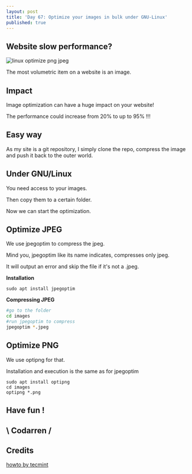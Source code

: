 ```yaml
---
layout: post
title: 'Day 67: Optimize your images in bulk under GNU-Linux'
published: true
---
```

## Website slow performance?
![linux optimize png jpeg](https://github.com/codarrenvelvindron/codarrenvelvindron.github.io/raw/master/images/154px-Tux-simple.svg.png)

The most volumetric item on a website is an image.

## Impact

Image optimization can have a huge impact on your website!

The performance could increase from 20% to up to 95% !!!

## Easy way

As my site is a git repository, I simply clone the repo, compress the image and push it back to the outer world.

## Under GNU/Linux
You need access to your images.

Then copy them to a certain folder.

Now we can start the optimization.

## Optimize JPEG
We use jpegoptim to compress the jpeg.

Mind you, jpegoptim like its name indicates, compresses only jpeg.

It will output an error and skip the file if it's not a .jpeg.

**Installation**
```
sudo apt install jpegoptim
```

**Compressing JPEG**
```bash
#go to the folder
cd images
#run jpegoptim to compress
jpegoptim *.jpeg
```

## Optimize PNG
We use optipng for that.

Installation and execution is the same as for jpegoptim
```
sudo apt install optipng
cd images
optipng *.png
```

## Have fun !

## \ Codarren /

## Credits
[howto by tecmint](https://www.tecmint.com/optimize-and-compress-jpeg-or-png-batch-images-linux-commandline/)